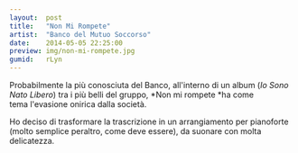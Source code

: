 ```yaml
---
layout:  post
title:   "Non Mi Rompete"
artist:  "Banco del Mutuo Soccorso"
date:    2014-05-05 22:25:00
preview: img/non-mi-rompete.jpg
gumid:   rLyn
---
```


Probabilmente la più conosciuta del Banco, all'interno di un album (*Io Sono
Nato Libero*) tra i più belli del gruppo, *Non mi rompete *ha come
tema l'evasione onirica dalla società.

Ho deciso di trasformare la trascrizione in un arrangiamento per pianoforte
(molto semplice peraltro, come deve essere), da suonare con molta
delicatezza.

<!-- vim: set tw=79 spell spelllang=it: -->
